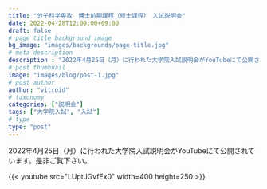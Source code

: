 ```yaml
---
title: "分子科学専攻　博士前期課程（修士課程）　入試説明会"
date: 2022-04-28T12:00:00+09:00
draft: false
# page title background image
bg_image: "images/backgrounds/page-title.jpg"
# meta description
description : "2022年4月25日（月）に行われた大学院入試説明会がYouTubeにて公開されています。是非ご覧下さい。"
# post thumbnail
image: "images/blog/post-1.jpg"
# post author
author: "vitroid"
# taxonomy
categories: ["説明会"]
tags: ["大学院入試", "入試"]
# type
type: "post"
---
```


2022年4月25日（月）に行われた大学院入試説明会がYouTubeにて公開されています。是非ご覧下さい。

{{< youtube src="LUptJGvfEx0" width=400 height=250 >}}
